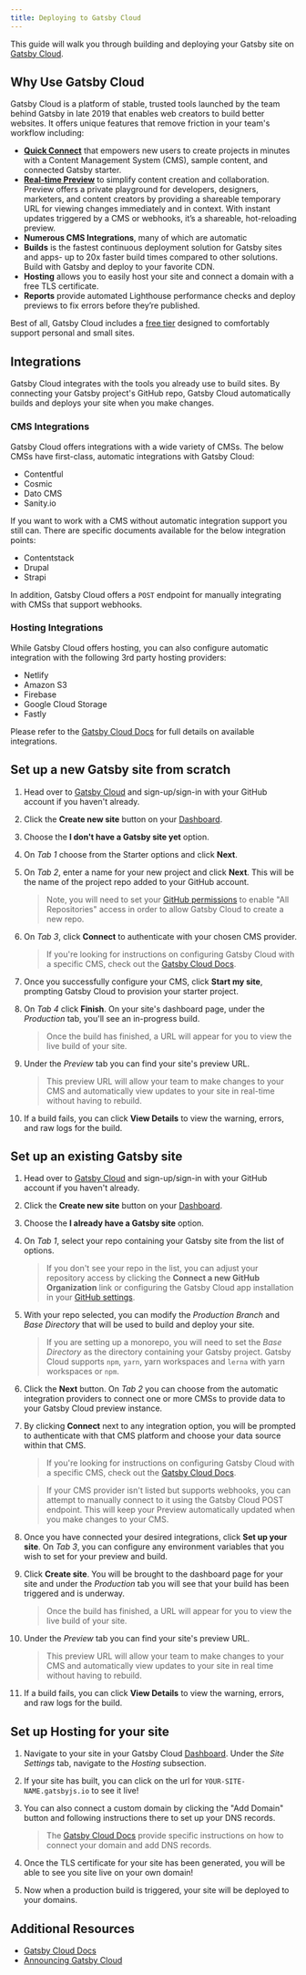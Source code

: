 ```yaml
---
title: Deploying to Gatsby Cloud
---
```


This guide will walk you through building and deploying your Gatsby site on [Gatsby Cloud](/cloud).

## Why Use Gatsby Cloud

Gatsby Cloud is a platform of stable, trusted tools launched by the team behind Gatsby in late 2019 that enables web creators to build better websites. It offers unique features that remove friction in your team's workflow including:

- [**Quick Connect**](https://support.gatsbyjs.com/hc/en-us/articles/360061317133-Quick-Connect) that empowers new users to create projects in minutes with a Content Management System (CMS), sample content, and connected Gatsby starter.
- [**Real-time Preview**](https://support.gatsbyjs.com/hc/en-us/articles/360055676874-CMS-Previews) to simplify content creation and collaboration. Preview offers a private playground for developers, designers, marketers, and content creators by providing a shareable temporary URL for viewing changes immediately and in context. With instant updates triggered by a CMS or webhooks, it’s a shareable, hot-reloading preview.
- **Numerous CMS Integrations**, many of which are automatic
- **Builds** is the fastest continuous deployment solution for Gatsby sites and apps- up to 20x faster build times compared to other solutions. Build with Gatsby and deploy to your favorite CDN.
- **Hosting** allows you to easily host your site and connect a domain with a free TLS certificate.
- **Reports** provide automated Lighthouse performance checks and deploy previews to fix errors before they’re published.

Best of all, Gatsby Cloud includes a [free tier](/pricing/) designed to comfortably support personal and small sites.

## Integrations

Gatsby Cloud integrates with the tools you already use to build sites. By connecting your Gatsby project's GitHub repo, Gatsby Cloud automatically builds and deploys your site when you make changes.

### CMS Integrations

Gatsby Cloud offers integrations with a wide variety of CMSs. The below CMSs have first-class, automatic integrations with Gatsby Cloud:

- Contentful
- Cosmic
- Dato CMS
- Sanity.io

If you want to work with a CMS without automatic integration support you still can. There are specific documents available for the below integration points:

- Contentstack
- Drupal
- Strapi

In addition, Gatsby Cloud offers a `POST` endpoint for manually integrating with CMSs that support webhooks.

### Hosting Integrations

While Gatsby Cloud offers hosting, you can also configure automatic integration with the following 3rd party hosting providers:

- Netlify
- Amazon S3
- Firebase
- Google Cloud Storage
- Fastly

Please refer to the [Gatsby Cloud Docs](https://support.gatsbyjs.com/hc/en-us/articles/360058357013-What-hosting-providers-are-supported-) for full details on available integrations.

## Set up a new Gatsby site from scratch

1. Head over to [Gatsby Cloud](/dashboard/signup/) and sign-up/sign-in with your GitHub account if you haven't already.

2. Click the **Create new site** button on your [Dashboard](https://www.gatsbyjs.com/dashboard/sites).

3. Choose the **I don't have a Gatsby site yet** option.

4. On _Tab 1_ choose from the Starter options and click **Next**.

5. On _Tab 2_, enter a name for your new project and click **Next**. This will be the name of the project repo added to your GitHub account.

   > Note, you will need to set your [GitHub permissions](https://github.com/settings/installations) to enable "All Repositories" access in order to allow Gatsby Cloud to create a new repo.

6. On _Tab 3_, click **Connect** to authenticate with your chosen CMS provider.

   > If you're looking for instructions on configuring Gatsby Cloud with a specific CMS, check out the [Gatsby Cloud Docs](https://support.gatsbyjs.com/hc/en-us/sections/360011112314-Connecting-to-a-Content-Management-System).

7. Once you successfully configure your CMS, click **Start my site**, prompting Gatsby Cloud to provision your starter project.

8. On _Tab 4_ click **Finish**. On your site's dashboard page, under the _Production_ tab, you'll see an in-progress build.

   > Once the build has finished, a URL will appear for you to view the live build of your site.

9. Under the _Preview_ tab you can find your site's preview URL.

   > This preview URL will allow your team to make changes to your CMS and automatically view updates to your site in real-time without having to rebuild.

10. If a build fails, you can click **View Details** to view the warning, errors, and raw logs for the build.

## Set up an existing Gatsby site

1. Head over to [Gatsby Cloud](/dashboard/signup/) and sign-up/sign-in with your GitHub account if you haven't already.

2. Click the **Create new site** button on your [Dashboard](https://www.gatsbyjs.com/dashboard/sites).

3. Choose the **I already have a Gatsby site** option.

4. On _Tab 1_, select your repo containing your Gatsby site from the list of options.

   > If you don't see your repo in the list, you can adjust your repository access by clicking the **Connect a new GitHub Organization** link or configuring the Gatsby Cloud app installation in your [GitHub settings](https://github.com/settings/installations).

5. With your repo selected, you can modify the _Production Branch_ and _Base Directory_ that will be used to build and deploy your site.

   > If you are setting up a monorepo, you will need to set the _Base Directory_ as the directory containing your Gatsby project. Gatsby Cloud supports `npm`, `yarn`, yarn workspaces and `lerna` with yarn workspaces or `npm`.

6. Click the **Next** button. On _Tab 2_ you can choose from the automatic integration providers to connect one or more CMSs to provide data to your Gatsby Cloud preview instance.

7. By clicking **Connect** next to any integration option, you will be prompted to authenticate with that CMS platform and choose your data source within that CMS.

   > If you're looking for instructions on configuring Gatsby Cloud with a specific CMS, check out the [Gatsby Cloud Docs](https://support.gatsbyjs.com/hc/en-us/sections/360011112314-Connecting-to-a-Content-Management-System).

   > If your CMS provider isn't listed but supports webhooks, you can attempt to manually connect to it using the Gatsby Cloud POST endpoint. This will keep your Preview automatically updated when you make changes to your CMS.

8. Once you have connected your desired integrations, click **Set up your site**. On _Tab 3_, you can configure any environment variables that you wish to set for your preview and build.

9. Click **Create site**. You will be brought to the dashboard page for your site and under the _Production_ tab you will see that your build has been triggered and is underway.

   > Once the build has finished, a URL will appear for you to view the live build of your site.

10. Under the _Preview_ tab you can find your site's preview URL.

    > This preview URL will allow your team to make changes to your CMS and automatically view updates to your site in real time without having to rebuild.

11. If a build fails, you can click **View Details** to view the warning, errors, and raw logs for the build.

## Set up Hosting for your site

1. Navigate to your site in your Gatsby Cloud [Dashboard](https://www.gatsbyjs.com/dashboard/sites). Under the _Site Settings_ tab, navigate to the _Hosting_ subsection.

2. If your site has built, you can click on the url for `YOUR-SITE-NAME.gatsbyjs.io` to see it live!

3. You can also connect a custom domain by clicking the "Add Domain" button and following instructions there to set up your DNS records.

   > The [Gatsby Cloud Docs](https://support.gatsbyjs.com/hc/en-us/sections/360012243573-Deploying-to-a-Hosting-Service) provide specific instructions on how to connect your domain and add DNS records.

4. Once the TLS certificate for your site has been generated, you will be able to see you site live on your own domain!

5. Now when a production build is triggered, your site will be deployed to your domains.

## Additional Resources

- [Gatsby Cloud Docs](https://support.gatsbyjs.com/hc/en-us/)
- [Announcing Gatsby Cloud](/blog/2019-11-14-announcing-gatsby-cloud/)
